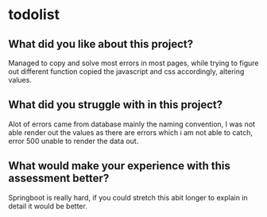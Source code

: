 # todolist

## What did you like about this project?
Managed to copy and solve most errors in most pages, while trying to figure out different function
copied the javascript and css accordingly, altering values. 

## What did you struggle with in this project?
Alot of errors came from database mainly the naming convention,
I was not able render out the values as there are errors which i am not able to catch,
error 500 unable to render the data out. 


## What would make your experience with this assessment better?
Springboot is really hard, if you could stretch this abit longer to explain in detail 
it would be better.
